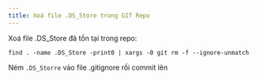 ```yaml
---
title: Xoá file .DS_Store trong GIT Repo
---
```


Xoá file .DS_Store đã tồn tại trong repo:

```
find . -name .DS_Store -print0 | xargs -0 git rm -f --ignore-unmatch
```

Ném `.DS_Storre` vào file .gitignore rồi commit lên